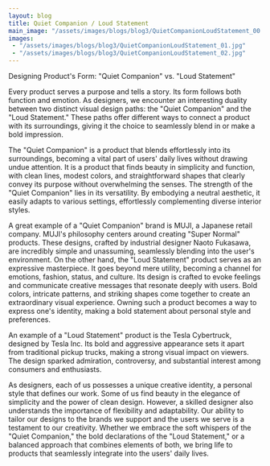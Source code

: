 ```yaml
---
layout: blog
title: Quiet Companion / Loud Statement
main_image: "/assets/images/blogs/blog3/QuietCompanionLoudStatement_00.jpg"
images:
 - "/assets/images/blogs/blog3/QuietCompanionLoudStatement_01.jpg"
 - "/assets/images/blogs/blog3/QuietCompanionLoudStatement_02.jpg"
---
```


Designing Product's Form: "Quiet Companion" vs. "Loud Statement"

Every product serves a purpose and tells a story. Its form follows both function and emotion. As designers, we encounter an interesting duality between two distinct visual design paths: the "Quiet Companion" and the "Loud Statement." These paths offer different ways to connect a product with its surroundings, giving it the choice to seamlessly blend in or make a bold impression.

The "Quiet Companion" is a product that blends effortlessly into its surroundings, becoming a vital part of users' daily lives without drawing undue attention. It is a product that finds beauty in simplicity and function, with clean lines, modest colors, and straightforward shapes that clearly convey its purpose without overwhelming the senses. The strength of the "Quiet Companion" lies in its versatility. By embodying a neutral aesthetic, it easily adapts to various settings, effortlessly complementing diverse interior styles.

A great example of a "Quiet Companion" brand is MUJI, a Japanese retail company. MUJI's philosophy centers around creating "Super Normal" products. These designs, crafted by industrial designer Naoto Fukasawa, are incredibly simple and unassuming, seamlessly blending into the user's environment.
On the other hand, the "Loud Statement" product serves as an expressive masterpiece. It goes beyond mere utility, becoming a channel for emotions, fashion, status, and culture. Its design is crafted to evoke feelings and communicate creative messages that resonate deeply with users. Bold colors, intricate patterns, and striking shapes come together to create an extraordinary visual experience. Owning such a product becomes a way to express one's identity, making a bold statement about personal style and preferences.

An example of a "Loud Statement" product is the Tesla Cybertruck, designed by Tesla Inc. Its bold and aggressive appearance sets it apart from traditional pickup trucks, making a strong visual impact on viewers. The design sparked admiration, controversy, and substantial interest among consumers and enthusiasts.

As designers, each of us possesses a unique creative identity, a personal style that defines our work. Some of us find beauty in the elegance of simplicity and the power of clean design. However, a skilled designer also understands the importance of flexibility and adaptability. Our ability to tailor our designs to the brands we support and the users we serve is a testament to our creativity. Whether we embrace the soft whispers of the "Quiet Companion," the bold declarations of the "Loud Statement," or a balanced approach that combines elements of both, we bring life to products that seamlessly integrate into the users' daily lives.


